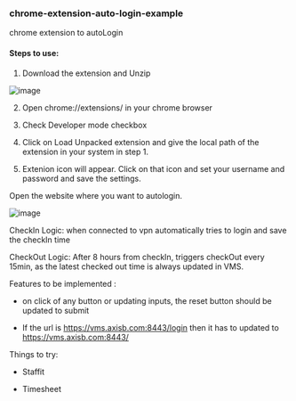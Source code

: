 ### chrome-extension-auto-login-example

chrome extension to autoLogin

#### Steps to use:

1. Download the extension and Unzip

![image](https://user-images.githubusercontent.com/46915849/189331776-b23a808c-8ba9-4030-baca-ac0bcfb9939b.png)



2. Open chrome://extensions/ in your chrome browser

3. Check Developer mode checkbox

4. Click on Load Unpacked extension and give the local path of the extension in your system in step 1.

5. Extenion icon will appear. Click on that icon and set your username and password and save the settings.

Open the website where you want to autologin.

![image](https://user-images.githubusercontent.com/46915849/216814068-ea805066-e550-40a5-a8e7-78dc92d66b41.png)

CheckIn Logic: when connected to vpn automatically tries to login and save the checkIn time

CheckOut Logic: After 8 hours from checkIn, triggers checkOut every 15min, as the latest checked out time is always updated in VMS.


Features to be implemented :

- on click of any button or updating inputs, the reset button should be updated to submit

- If the url is https://vms.axisb.com:8443/login then it has to updated to https://vms.axisb.com:8443/

Things to try:

- Staffit

- Timesheet
